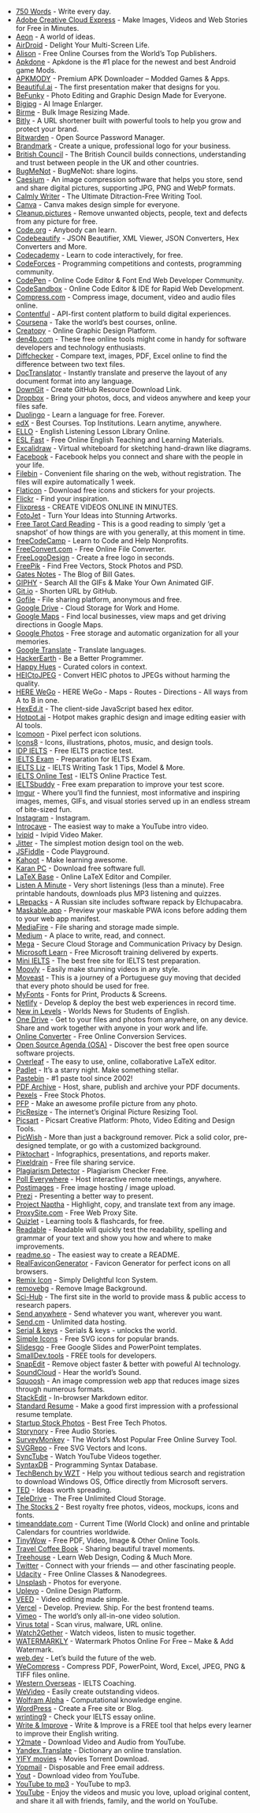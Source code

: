 - <a href="https://750words.com" target="_blank">750 Words</a> - Write every day.
- <a href="https://www.adobe.com/express/" target="_blank">Adobe Creative Cloud Express</a> - Make Images, Videos and Web Stories for Free in Minutes.
- <a href="https://aeon.co" target="_blank">Aeon</a> - A world of ideas.
- <a href="https://www.airdroid.com/" target="_blank">AirDroid</a> - Delight Your Multi-Screen Life.
- <a href="https://alison.com" target="_blank">Alison</a> - Free Online Courses from the World’s Top Publishers.
- <a href="https://apkdone.com" target="_blank">Apkdone</a> - Apkdone is the #1 place for the newest and best Android game Mods.
- <a href="https://apkmody.io" target="_blank">APKMODY</a> - Premium APK Downloader – Modded Games & Apps.
- <a href="https://www.beautiful.ai/" target="_blank">Beautiful.ai</a> - The first presentation maker that designs for you.
- <a href="https://www.befunky.com/" target="_blank">BeFunky</a> - Photo Editing and Graphic Design Made for Everyone.
- <a href="https://bigjpg.com/" target="_blank">Bigjpg</a> - AI Image Enlarger.
- <a href="https://www.birme.net/" target="_blank">Birme</a> - Bulk Image Resizing Made.
- <a href="https://bitly.com/" target="_blank">Bitly</a> - A URL shortener built with powerful tools to help you grow and protect your brand.
- <a href="https://bitwarden.com" target="_blank">Bitwarden</a> - Open Source Password Manager.
- <a href="https://brandmark.io/" target="_blank">Brandmark</a> - Create a unique, professional logo for your business.
- <a href="https://www.britishcouncil.org" target="_blank">British Council</a> - The British Council builds connections, understanding and trust between people in the UK and other countries.
- <a href="http://bugmenot.com" target="_blank">BugMeNot</a> - BugMeNot: share logins.
- <a href="https://caesium.app/" target="_blank">Caesium</a> - An image compression software that helps you store, send and share digital pictures, supporting JPG, PNG and WebP formats.
- <a href="https://www.calmlywriter.com" target="_blank">Calmly Writer</a> - The Ultimate Ditraction-Free Writing Tool.
- <a href="https://www.canva.com" target="_blank">Canva</a> - Canva makes design simple for everyone.
- <a href="https://cleanup.pictures/" target="_blank">Cleanup.pictures</a> - Remove unwanted objects, people, text and defects from any picture for free.
- <a href="https://code.org" target="_blank">Code.org</a> - Anybody can learn.
- <a href="https://codebeautify.org" target="_blank">Codebeautify</a> - JSON Beautifier, XML Viewer, JSON Converters, Hex Converters and More.
- <a href="https://www.codecademy.com" target="_blank">Codecademy</a> - Learn to code interactively, for free.
- <a href="http://codeforces.com" target="_blank">CodeForces</a> - Programming competitions and contests, programming community.
- <a href="https://codepen.io" target="_blank">CodePen</a> - Online Code Editor & Font End Web Developer Community.
- <a href="https://codesandbox.io" target="_blank">CodeSandbox</a> - Online Code Editor & IDE for Rapid Web Development.
- <a href="https://www.compresss.com" target="_blank">Compress.com</a> - Compress image, document, video and audio files online.
- <a href="https://www.contentful.com" target="_blank">Contentful</a> - API-first content platform to build digital experiences.
- <a href="https://www.coursera.org" target="_blank">Coursena</a> - Take the world’s best courses, online.
- <a href="https://www.creatopy.com" target="_blank">Creatopy</a> - Online Graphic Design Platform.
- <a href="http://www.den4b.com/tools" target="_blank">den4b.com</a> - These free online tools might come in handy for software developers and technology enthusiasts.
- <a href="https://www.diffchecker.com/" target="_blank">Diffchecker</a> - Compare text, images, PDF, Excel online to find the difference between two text files.
- <a href="https://www.onlinedoctranslator.com/en/" target="_blank">DocTranslator</a> - Instantly translate and preserve the layout of any document format into any language.
- <a href="https://downgit.github.io/#/home" target="_blank">DownGit</a> - Create GitHub Resource Download Link.
- <a href="https://www.dropbox.com" target="_blank">Dropbox</a> - Bring your photos, docs, and videos anywhere and keep your files safe.
- <a href="https://www.duolingo.com" target="_blank">Duolingo</a> - Learn a language for free. Forever.
- <a href="https://www.edx.org" target="_blank">edX</a> - Best Courses. Top Institutions. Learn anytime, anywhere.
- <a href="https://elllo.org" target="_blank">ELLO</a> - English Listening Lesson Library Online.
- <a href="https://www.eslfast.com" target="_blank">ESL Fast</a> - Free Online English Teaching and Learning Materials.
- <a href="https://excalidraw.com/" target="_blank">Excalidraw</a> - Virtual whiteboard for sketching hand-drawn like diagrams.
- <a href="https://www.facebook.com" target="_blank">Facebook</a> - Facebook helps you connect and share with the people in your life.
- <a href="https://filebin.net" target="_blank">Filebin</a> - Convenient file sharing on the web, without registration. The files will expire automatically 1 week.
- <a href="https://www.flaticon.com" target="_blank">Flaticon</a> - Download free icons and stickers for your projects.
- <a href="https://www.flickr.com" target="_blank">Flickr</a> - Find your inspiration.
- <a href="https://flixpress.com" target="_blank">Flixpress</a> - CREATE VIDEOS ONLINE IN MINUTES.
- <a href="https://www.fotojet.com" target="_blank">FotoJet</a> - Turn Your Ideas into Stunning Artworks.
- <a href="https://www.free-tarot-reading.net/free" target="_blank">Free Tarot Card Reading</a> - This is a good reading to simply ‘get a snapshot’ of how things are with you generally, at this moment in time.
- <a href="https://www.freecodecamp.org/" target="_blank">freeCodeCamp</a> - Learn to Code and Help Nonprofits.
- <a href="https://www.freeconvert.com" target="_blank">FreeConvert.com</a> - Free Online File Converter.
- <a href="https://www.freelogodesign.org" target="_blank">FreeLogoDesign</a> - Create a free logo in seconds.
- <a href="https://www.freepik.com" target="_blank">FreePik</a> - Find Free Vectors, Stock Photos and PSD.
- <a href="https://www.gatesnotes.com" target="_blank">Gates Notes</a> - The Blog of Bill Gates.
- <a href="https://giphy.com" target="_blank">GIPHY</a> - Search All the GIFs & Make Your Own Animated GIF.
- <a href="https://git.io" target="_blank">Git.io</a> - Shorten URL by GitHub.
- <a href="https://gofile.io" target="_blank">Gofile</a> - File sharing platform, anonymous and free.
- <a href="https://www.google.com/drive/" target="_blank">Google Drive</a> - Cloud Storage for Work and Home.
- <a href="https://www.google.com/maps/@?dg=dbrw&newdg=1" target="_blank">Google Maps</a> - Find local businesses, view maps and get driving directions in Google Maps.
- <a href="https://www.google.com/photos/about/" target="_blank">Google Photos</a> - Free storage and automatic organization for all your memories.
- <a href="https://translate.google.com" target="_blank">Google Translate</a> - Translate languages.
- <a href="https://www.hackerearth.com" target="_blank">HackerEarth</a> - Be a Better Programmer.
- <a href="https://www.happyhues.co" target="_blank">Happy Hues</a> - Curated colors in context.
- <a href="https://heictojpg.com" target="_blank">HEICtoJPEG</a> - Convert HEIC photos to JPEGs without harming the quality.
- <a href="https://wego.here.com" target="_blank">HERE WeGo</a> - HERE WeGo - Maps - Routes - Directions - All ways from A to B in one.
- <a href="https://hexed.it" target="_blank">HexEd.it</a> - The client-side JavaScript based hex editor.
- <a href="https://hotpot.ai/" target="_blank">Hotpot.ai</a> - Hotpot makes graphic design and image editing easier with AI tools.
- <a href="https://icomoon.io" target="_blank">Icomoon</a> - Pixel perfect icon solutions.
- <a href="https://icons8.com" target="_blank">Icons8</a> - Icons, illustrations, photos, music, and design tools.
- <a href="https://ielts.idp.com/uae/prepare/ielts-test-preparation-material/free" target="_blank">IDP IELTS</a> - Free IELTS practice test.
- <a href="https://www.english-exam.org/IELTS/" target="_blank">IELTS Exam</a> - Preparation for IELTS Exam.
- <a href="https://ieltsliz.com" target="_blank">IELTS Liz</a> - IELTS Writing Task 1 Tips, Model & More.
- <a href="https://ieltsonlinetests.com" target="_blank">IELTS Online Test</a> - IELTS Online Practice Test.
- <a href="https://www.ieltsbuddy.com" target="_blank">IELTSbuddy</a> - Free exam preparation to improve your test score.
- <a href="https://imgur.com/" target="_blank">Imgur</a> - Where you’ll find the funniest, most informative and inspiring images, memes, GIFs, and visual stories served up in an endless stream of bite-sized fun.
- <a href="https://www.instagram.com" target="_blank">Instagram</a> - Instagram.
- <a href="https://intromaker.com/" target="_blank">Introcave</a> - The easiest way to make a YouTube intro video.
- <a href="https://ivipid.com" target="_blank">Ivipid</a> - Ivipid Video Maker.
- <a href="https://jitter.video/" target="_blank">Jitter</a> - The simplest motion design tool on the web.
- <a href="https://jsfiddle.net" target="_blank">JSFiddle</a> - Code Playground.
- <a href="https://kahoot.com" target="_blank">Kahoot</a> - Make learning awesome.
- <a href="https://karanpc.com" target="_blank">Karan PC</a> - Download free software full.
- <a href="https://latexbase.com" target="_blank">LaTeX Base</a> - Online LaTeX Editor and Compiler.
- <a href="https://listenaminute.com" target="_blank">Listen A Minute</a> - Very short listenings (less than a minute). Free printable handouts, downloads plus MP3 listening and quizzes.
- <a href="https://lrepacks.net" target="_blank">LRepacks</a> - A Russian site includes software repack by Elchupacabra.
- <a href="https://maskable.app" target="_blank">Maskable.app</a> - Preview your maskable PWA icons before adding them to your web app manifest.
- <a href="https://www.mediafire.com" target="_blank">MediaFire</a> - File sharing and storage made simple.
- <a href="https://medium.com" target="_blank">Medium</a> - A place to write, read, and connect.
- <a href="https://mega.io" target="_blank">Mega</a> - Secure Cloud Storage and Communication Privacy by Design.
- <a href="https://docs.microsoft.com/en-us/learn/" target="_blank">Microsoft Learn</a> - Free Microsoft training delivered by experts.
- <a href="https://mini-ielts.com/" target="_blank">Mini IELTS</a> - The best free site for IELTS test preparation.
- <a href="https://www.moovly.com" target="_blank">Moovly</a> - Easily make stunning videos in any style.
- <a href="https://moveast.me" target="_blank">Moveast</a> - This is a journey of a Portuguese guy moving that decided that every photo should be used for free.
- <a href="https://www.myfonts.com/" target="_blank">MyFonts</a> - Fonts for Print, Products & Screens.
- <a href="https://www.netlify.com/" target="_blank">Netlify</a> - Develop & deploy the best web experiences in record time.
- <a href="https://www.newsinlevels.com" target="_blank">New in Levels</a> - Worlds News for Students of English.
- <a href="https://onedrive.live.com" target="_blank">One Drive</a> - Get to your files and photos from anywhere, on any device. Share and work together with anyone in your work and life.
- <a href="https://www.onlineconverter.com" target="_blank">Online Converter</a> - Free Online Conversion Services.
- <a href="https://www.opensourceagenda.com/" target="_blank">Open Source Agenda (OSA)</a> - Discover the best free open source software projects.
- <a href="https://www.overleaf.com" target="_blank">Overleaf</a> - The easy to use, online, collaborative LaTeX editor.
- <a href="https://padlet.com/" target="_blank">Padlet</a> - It’s a starry night. Make something stellar.
- <a href="https://pastebin.com/" target="_blank">Pastebin</a> - #1 paste tool since 2002!
- <a href="https://www.pdf-archive.com" target="_blank">PDF Archive</a> - Host, share, publish and archive your PDF documents.
- <a href="https://www.pexels.com" target="_blank">Pexels</a> - Free Stock Photos.
- <a href="https://pfpmaker.com/" target="_blank">PFP</a> - Make an awesome profile picture from any photo.
- <a href="https://picresize.com/" target="_blank">PicResize</a> - The internet’s Original Picture Resizing Tool.
- <a href="https://picsart.com/" target="_blank">Picsart</a> - Picsart Creative Platform: Photo, Video Editing and Design Tools.
- <a href="https://picwish.com/" target="_blank">PicWish</a> - More than just a background remover. Pick a solid color, pre-designed template, or go with a customized background.
- <a href="https://piktochart.com" target="_blank">Piktochart</a> - Infographics, presentations, and reports maker.
- <a href="https://pixeldrain.com" target="_blank">Pixeldrain</a> - Free file sharing service.
- <a href="https://plagiarismdetector.net/" target="_blank">Plagiarism Detector</a> - Plagiarism Checker Free.
- <a href="https://www.polleverywhere.com" target="_blank">Poll Everywhere</a> - Host interactive remote meetings, anywhere.
- <a href="https://postimages.org" target="_blank">Postimages</a> - Free image hosting / image upload.
- <a href="https://prezi.com" target="_blank">Prezi</a> - Presenting a better way to present.
- <a href="https://projectnaptha.com" target="_blank">Project Naptha</a> - Highlight, copy, and translate text from any image.
- <a href="https://www.proxysite.com" target="_blank">ProxySite.com</a> - Free Web Proxy Site.
- <a href="https://quizlet.com" target="_blank">Quizlet</a> - Learning tools & flashcards, for free.
- <a href="https://readable.com" target="_blank">Readable</a> - Readable will quickly test the readability, spelling and grammar of your text and show you how and where to make improvements.
- <a href="https://readme.so" target="_blank">readme.so</a> - The easiest way to create a README.
- <a href="https://realfavicongenerator.net/" target="_blank">RealFaviconGenerator</a> - Favicon Generator for perfect icons on all browsers.
- <a href="https://remixicon.com" target="_blank">Remix Icon</a> - Simply Delightful Icon System.
- <a href="https://www.remove.bg" target="_blank">removebg</a> - Remove Image Background.
- <a href="https://sci-hub.hkvisa.net/" target="_blank">Sci-Hub</a> - The first site in the world to provide mass & public access to research papers.
- <a href="https://send-anywhere.com" target="_blank">Send anywhere</a> - Send whatever you want, wherever you want.
- <a href="https://send.cm" target="_blank">Send.cm</a> - Unlimited data hosting.
- <a href="https://www.serials.ws" target="_blank">Serial & keys</a> - Serials & keys - unlocks the world.
- <a href="https://simpleicons.org" target="_blank">Simple Icons</a> - Free SVG icons for popular brands.
- <a href="https://slidesgo.com/" target="_blank">Slidesgo</a> - Free Google Slides and PowerPoint templates.
- <a href="https://smalldev.tools/" target="_blank">SmallDev.tools</a> - FREE tools for developers.
- <a href="https://snapedit.app/" target="_blank">SnapEdit</a> - Remove object faster & better with poweful AI technology.
- <a href="https://soundcloud.com" target="_blank">SoundCloud</a> - Hear the world’s Sound.
- <a href="https://squoosh.app/" target="_blank">Squoosh</a> - An image compression web app that reduces image sizes through numerous formats.
- <a href="https://stackedit.io" target="_blank">StackEdit</a> - In-browser Markdown editor.
- <a href="https://standardresume.co" target="_blank">Standard Resume</a> - Make a good first impression with a professional resume template.
- <a href="https://startupstockphotos.com" target="_blank">Startup Stock Photos</a> - Best Free Tech Photos.
- <a href="https://www.storynory.com" target="_blank">Storynory</a> - Free Audio Stories.
- <a href="https://www.surveymonkey.com" target="_blank">SurveyMonkey</a> - The World’s Most Popular Free Online Survey Tool.
- <a href="https://www.svgrepo.com/" target="_blank">SVGRepo</a> - Free SVG Vectors and Icons.
- <a href="https://sync-tube.de/" target="_blank">SyncTube</a> - Watch YouTube Videos together.
- <a href="https://syntaxdb.com" target="_blank">SyntaxDB</a> - Programming Syntax Database.
- <a href="https://tb.rg-adguard.net/public.php" target="_blank">TechBench by WZT</a> - Help you without tedious search and registration to download Windows OS, Office directly from Microsoft servers.
- <a href="https://www.ted.com/" target="_blank">TED</a> - Ideas worth spreading.
- <a href="https://teledriveapp.com/" target="_blank">TeleDrive</a> - The Free Unlimited Cloud Storage.
- <a href="http://thestocks.im" target="_blank">The Stocks 2</a> - Best royalty free photos, videos, mockups, icons and fonts.
- <a href="https://www.timeanddate.com" target="_blank">timeanddate.com</a> - Current Time (World Clock) and online and printable Calendars for countries worldwide.
- <a href="https://tinywow.com/" target="_blank">TinyWow</a> - Free PDF, Video, Image & Other Online Tools.
- <a href="https://travelcoffeebook.com" target="_blank">Travel Coffee Book</a> - Sharing beautiful travel moments.
- <a href="https://teamtreehouse.com" target="_blank">Treehouse</a> - Learn Web Design, Coding & Much More.
- <a href="https://twitter.com" target="_blank">Twitter</a> - Connect with your friends — and other fascinating people.
- <a href="https://www.udacity.com" target="_blank">Udacity</a> - Free Online Classes & Nanodegrees.
- <a href="https://unsplash.com" target="_blank">Unsplash</a> - Photos for everyone.
- <a href="https://www.uplevo.com/get-started" target="_blank">Uplevo</a> - Online Design Platform.
- <a href="https://www.veed.io" target="_blank">VEED</a> - Video editing made simple.
- <a href="https://vercel.com/" target="_blank">Vercel</a> - Develop. Preview. Ship. For the best frontend teams.
- <a href="https://vimeo.com/" target="_blank">Vimeo</a> - The world’s only all-in-one video solution.
- <a href="https://www.virustotal.com/gui/" target="_blank">Virus total</a> - Scan virus, malware, URL online.
- <a href="https://w2g.tv/" target="_blank">Watch2Gether</a> - Watch videos, listen to music together.
- <a href="https://watermarkly.com/" target="_blank">WATERMARKLY</a> - Watermark Photos Online For Free – Make & Add Watermark.
- <a href="https://web.dev" target="_blank">web.dev</a> - Let’s build the future of the web.
- <a href="https://www.wecompress.com/en" target="_blank">WeCompress</a> - Compress PDF, PowerPoint, Word, Excel, JPEG, PNG & TIFF files online.
- <a href="https://western-overseas.com" target="_blank">Western Overseas</a> - IELTS Coaching.
- <a href="https://www.wevideo.com" target="_blank">WeVideo</a> - Easily create outstanding videos.
- <a href="https://www.wolframalpha.com" target="_blank">Wolfram Alpha</a> - Computational knowledge engine.
- <a href="https://wordpress.com" target="_blank">WordPress</a> - Create a Free site or Blog.
- <a href="https://writing9.com" target="_blank">wrinting9</a> - Check your IELTS essay online.
- <a href="https://writeandimprove.com/" target="_blank">Write & Improve</a> - Write & Improve is a FREE tool that helps every learner to improve their English writing.
- <a href="https://www.y2mate.com/" target="_blank">Y2mate</a> - Download Video and Audio from YouTube.
- <a href="https://translate.yandex.com/" target="_blank">Yandex.Translate</a> - Dictionary an online translation.
- <a href="https://yts.mx" target="_blank">YIFY movies</a> - Movies Torrent Download.
- <a href="https://yopmail.com/en/" target="_blank">Yopmail</a> - Disposable and Free email address.
- <a href="https://yout.com" target="_blank">Yout</a> - Download video from YouTube.
- <a href="https://ytmp3.cc" target="_blank">YouTube to mp3</a> - YouTube to mp3.
- <a href="https://www.youtube.com" target="_blank">YouTube</a> - Enjoy the videos and music you love, upload original content, and share it all with friends, family, and the world on YouTube.